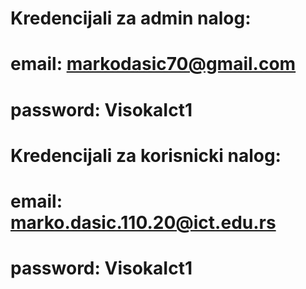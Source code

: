 # Kredencijali za admin nalog: 
#  email: markodasic70@gmail.com
#  password: VisokaIct1
# Kredencijali za korisnicki nalog:
# email: marko.dasic.110.20@ict.edu.rs
# password: VisokaIct1
